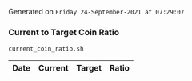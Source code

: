 Generated on `Friday 24-September-2021 at 07:29:07`

### Current to Target Coin Ratio
`current_coin_ratio.sh`

Date|Current|Target|Ratio
---|---|---|---
